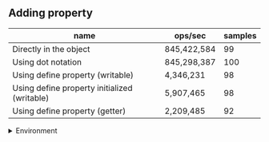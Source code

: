 ## Adding property

|name|ops/sec|samples|
|-|-|-|
|Directly in the object|845,422,584|99|
|Using dot notation|845,298,387|100|
|Using define property (writable)|4,346,231|98|
|Using define property initialized (writable)|5,907,465|98|
|Using define property (getter)|2,209,485|92|


<details>
<summary>Environment</summary>

* __Machine:__ linux x64 | 4 vCPUs | 7.6GB Mem
* __Run:__ Mon Nov 06 2023 14:52:56 GMT+0000 (Coordinated Universal Time)
</details>

<!--
{"environment":{"platform":"linux","arch":"x64","cpus":4,"totalMemory":7.6085662841796875},"benchmarks":[{"name":"Directly in the object","opsSec":845422583.74273,"samples":6},{"name":"Using dot notation","opsSec":845298387.228443,"samples":10},{"name":"Using define property (writable)","opsSec":4346231.47472489,"samples":5},{"name":"Using define property initialized (writable)","opsSec":5907465.343021018,"samples":7},{"name":"Using define property (getter)","opsSec":2209485.2258943887,"samples":5}]}-->
